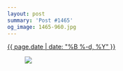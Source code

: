 ```yaml
---
layout: post
summary: 'Post #1465'
og_image: 1465-960.jpg
---
```


<p>
 <time>
  <a href="/1465">
   {{ page.date | date: "%B %-d, %Y" }}
  </a>
 </time>
 <a href="/1465">
  <figure data-taken="8/25/2021">
   <img sizes="(min-width: 700px) 50vw, calc(100vw - 2rem)" src="{{ site.assets_url }}/1465-480.jpg" srcset="{{ site.assets_url }}/1465-240.jpg 240w, {{ site.assets_url }}/1465-480.jpg 480w, {{ site.assets_url }}/1465-720.jpg 720w, {{ site.assets_url }}/1465-960.jpg 960w"/>
  </figure>
 </a>
</p>
